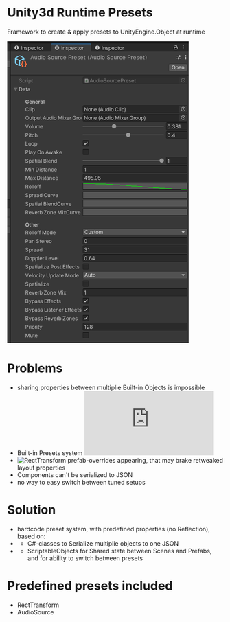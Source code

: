 # Unity3d Runtime Presets
Framework to create & apply presets to UnityEngine.Object at runtime

![](https://github.com/mitay-walle/com.mitay-walle.runtime-presets/blob/master/Documentation/AudioSourcePreset_inspector.png)
# Problems
- sharing properties between multiplie Built-in Objects is impossible
- Built-in Presets system ![is Editor-only](https://docs.unity3d.com/Manual/Presets.html)
- ![RectTransform prefab-overrides appearing](https://forum.unity.com/threads/some-properties-of-recttransform-always-appear-in-prefabs-overrides-inspector.601870/), that may brake retweaked layout properties 
- Components can't be serialized to JSON
- no way to easy switch between tuned setups

# Solution
- hardcode preset system, with predefined properties (no Reflection), based on:
- - C#-classes to Serialize multiplie objects to one JSON
- - ScriptableObjects for Shared state between Scenes and Prefabs, and for ability to switch between presets

# Predefined presets included
- RectTransform
- AudioSource
